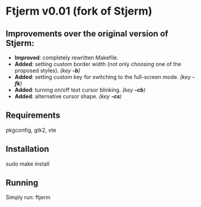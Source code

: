 # Ftjerm v0.01 (fork of Stjerm)

## Improvements over the original version of Stjerm:
* __Improved__: completely rewritten Makefile.
* __Added__: setting custom border width (not only choosing one of the proposed styles). _(key __-b__)_
* __Added__: setting custom key for switching to the full-screen mode. _(key __-fk__)_
* __Added__: turning on/off text cursor blinking. _(key __-cb__)_
* __Added__: alternative cursor shape. _(key __-cs__)_

## Requirements
pkgconfig, gtk2, vte

## Installation
sudo make install

## Running
Simply run: ftjerm
